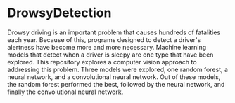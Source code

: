 # DrowsyDetection

Drowsy driving is an important problem that causes hundreds of fatalities each year. Because of this, programs designed to detect a driver's alertness have become more and more necessary. Machine learning models that detect when a driver is sleepy are one type that have been explored. This repository explores a computer vision approach to addressing this problem. Three models were explored, one random forest, a neural network, and a convolutional neural network. Out of these models, the random forest performed the best, followed by the neural network, and finally the convolutional neural network.
